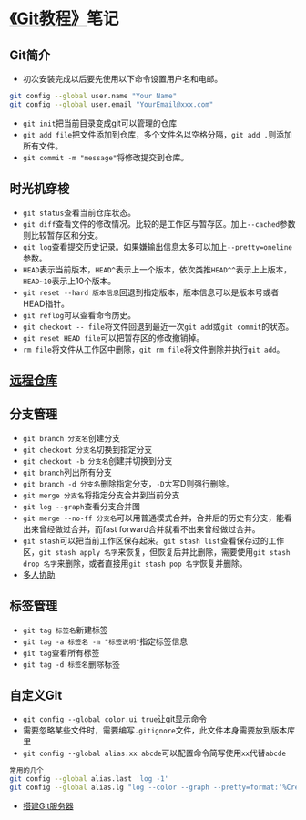 # [《Git教程》](https://www.liaoxuefeng.com/wiki/0013739516305929606dd18361248578c67b8067c8c017b000)笔记
## Git简介
* 初次安装完成以后要先使用以下命令设置用户名和电邮。
```bash
git config --global user.name "Your Name"
git config --global user.email "YourEmail@xxx.com"
```
* `git init`把当前目录变成git可以管理的仓库
* `git add file`把文件添加到仓库，多个文件名以空格分隔，`git add .`则添加所有文件。
* `git commit -m "message"`将修改提交到仓库。
## 时光机穿梭
* `git status`查看当前仓库状态。
* `git diff`查看文件的修改情况。比较的是工作区与暂存区。加上`--cached`参数则比较暂存区和分支。
* `git log`查看提交历史记录。如果嫌输出信息太多可以加上`--pretty=oneline`参数。
* `HEAD`表示当前版本，`HEAD^`表示上一个版本，依次类推`HEAD^^`表示上上版本，`HEAD~10`表示上10个版本。
* `git reset --hard 版本信息`回退到指定版本，版本信息可以是版本号或者HEAD指针。
* `git reflog`可以查看命令历史。
* `git checkout -- file`将文件回退到最近一次`git add`或`git commit`的状态。
* `git reset HEAD file`可以把暂存区的修改撤销掉。
* `rm file`将文件从工作区中删除，`git rm file`将文件删除并执行`git add`。
## [远程仓库](https://www.liaoxuefeng.com/wiki/0013739516305929606dd18361248578c67b8067c8c017b000/001374385852170d9c7adf13c30429b9660d0eb689dd43a000)
## 分支管理
* `git branch 分支名`创建分支
* `git checkout 分支名`切换到指定分支
* `git checkout -b 分支名`创建并切换到分支
* `git branch`列出所有分支
* `git branch -d 分支名`删除指定分支，`-D`大写D则强行删除。
* `git merge 分支名`将指定分支合并到当前分支
* `git log --graph`查看分支合并图
* `git merge --no-ff 分支名`可以用普通模式合并，合并后的历史有分支，能看出来曾经做过合并，而fast forward合并就看不出来曾经做过合并。
* `git stash`可以把当前工作区保存起来。`git stash list`查看保存过的工作区，`git stash apply 名字`来恢复，但恢复后并比删除，需要使用`git stash drop 名字`来删除，或者直接用`git stash pop 名字`恢复并删除。
* [多人协助](https://www.liaoxuefeng.com/wiki/0013739516305929606dd18361248578c67b8067c8c017b000/0013760174128707b935b0be6fc4fc6ace66c4f15618f8d000)
## 标签管理
* `git tag 标签名`新建标签
* `git tag -a 标签名 -m "标签说明"`指定标签信息
* `git tag`查看所有标签
* `git tag -d 标签名`删除标签
## 自定义Git
* `git config --global color.ui true`让git显示命令
* 需要忽略某些文件时，需要编写`.gitignore`文件，此文件本身需要放到版本库里
* `git config --global alias.xx abcde`可以配置命令简写使用`xx`代替`abcde`
```bash
常用的几个
git config --global alias.last 'log -1'
git config --global alias.lg "log --color --graph --pretty=format:'%Cred%h%Creset -%C(yellow)%d%Creset %s %Cgreen(%cr) %C(bold blue)<%an>%Creset' --abbrev-commit"
```
* [搭建Git服务器](https://www.liaoxuefeng.com/wiki/0013739516305929606dd18361248578c67b8067c8c017b000/00137583770360579bc4b458f044ce7afed3df579123eca000)